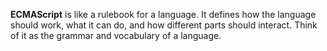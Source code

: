 **ECMAScript** is like a rulebook for a language. It defines how the language should work, what it can do, and how different parts should interact. Think of it as the grammar and vocabulary of a language.